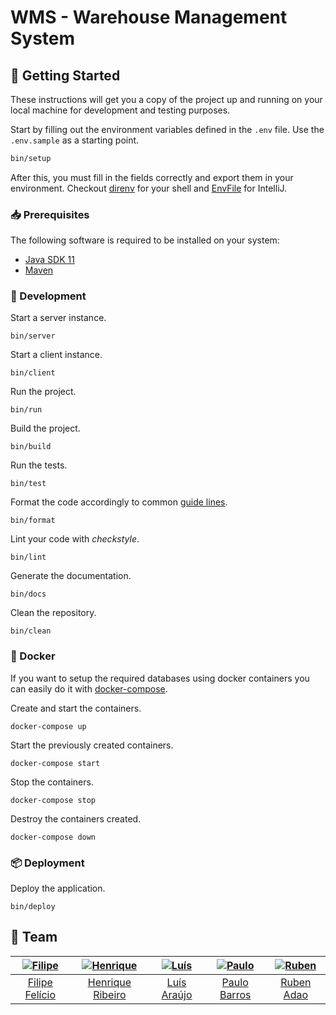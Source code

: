 [filipe]: https://github.com/feliciofilipe
[filipe-pic]: https://github.com/feliciofilipe.png?size=120
[luis]: https://github.com/LAraujo7
[luis-pic]: https://github.com/LAraujo7.png?size=120
[henrique]: https://github.com/henriq350
[henrique-pic]: https://github.com/henriq350.png?size=120
[paulo]: https://github.com/JohnBarros21
[paulo-pic]: https://github.com/JohnBarros21.png?size=120
[ruben]: https://github.com/rubenadao
[ruben-pic]: https://github.com/rubenadao.png?size=120

# WMS - Warehouse Management System

## :rocket: Getting Started

These instructions will get you a copy of the project up and running on your
local machine for development and testing purposes.

Start by filling out the environment variables defined in the `.env` file. Use
the `.env.sample` as a starting point.

```bash
bin/setup
```

After this, you must fill in the fields correctly and export them in your
environment. Checkout [direnv](https://direnv.net/) for your shell and
[EnvFile](https://github.com/Ashald/EnvFile) for IntelliJ.

### :inbox_tray: Prerequisites

The following software is required to be installed on your system:

- [Java SDK 11](https://openjdk.java.net/)
- [Maven](https://maven.apache.org/maven-features.html)

### :hammer: Development

Start a server instance.

```
bin/server
```

Start a client instance.

```
bin/client
```

Run the project.

```
bin/run
```

Build the project.

```
bin/build
```

Run the tests.

```
bin/test
```

Format the code accordingly to common [guide lines](https://github.com/google/google-java-format).

```
bin/format
```

Lint your code with _checkstyle_.

```
bin/lint
```

Generate the documentation.

```
bin/docs
```

Clean the repository.

```
bin/clean
```

### :whale: Docker

If you want to setup the required databases using docker containers you can
easily do it with [docker-compose](https://docs.docker.com/compose/install/).

Create and start the containers.

```
docker-compose up
```

Start the previously created containers.

```
docker-compose start
```

Stop the containers.

```
docker-compose stop
```

Destroy the containers created.

```
docker-compose down
```

### :package: Deployment

Deploy the application.

```
bin/deploy
```

## :busts_in_silhouette: Team

| [![Filipe][filipe-pic]][filipe] | [![Henrique][henrique]][henrique] | [![Luís][luis-pic]][luis] | [![Paulo][paulo]][paulo] | [![Ruben][ruben-pic]][ruben] | 
| :-----------------------: | :-----------------------------: | :--------------------------: | :--------------------------: | :--------------------------: |
|   [Filipe Felício][filipe]   |    [Henrique Ribeiro][henrique]     |    [Luís Araújo][luis]    |    [Paulo Barros][paulo]    |    [Ruben Adao][ruben]    |
